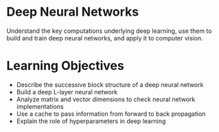 # Deep Neural Networks
Understand the key computations underlying deep learning, use them to build and train deep neural networks, and apply it to computer vision.

# Learning Objectives
* Describe the successive block structure of a deep neural network
* Build a deep L-layer neural network
* Analyze matrix and vector dimensions to check neural network implementations
* Use a cache to pass information from forward to back propagation
* Explain the role of hyperparameters in deep learning
